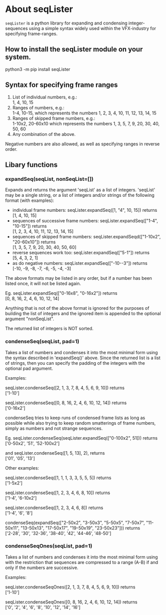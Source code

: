 # About seqLister

`seqLister` is a python library for expanding and condensing
integer-sequences using a simple syntax widely used within
the VFX-industry for specifying frame-ranges.

## How to install the seqLister module on your system.

python3 -m pip install seqLister

## Syntax for specifying frame ranges

1.  List of individual numbers, e.g.:  
    1, 4, 10, 15
2.  Ranges of numbers, e.g.:  
    1-4, 10-15, which represents the numbers 1, 2, 3, 4, 10, 11, 12, 13, 14, 15
3.  Ranges of skipped frame numbers, e.g.:  
    1-10x2, 20-60x10 which represents the numbers 1, 3, 5, 7, 9, 20, 30, 40, 50, 60
4.  Any combination of the above.

Negative numbers are also allowed, as well as specifying ranges in reverse order.

## Libary functions

### expandSeq(seqList, nonSeqList=[])

Expands and returns the argument 'seqList' as a list of integers.
'seqList' may be a single string,
or a list of integers and/or
strings of the following format (with examples):

-   individual frame numbers: seqLister.expandSeq([1, "4", 10, 15]) returns  
    [1, 4, 10, 15]
-   sequences of successive frame numbers: seqLister.expandSeq(["1-4", "10-15"]) returns  
    [1, 2, 3, 4, 10, 11, 12, 13, 14, 15]
-   sequences of skipped frame numbers: seqLister.expandSeqd(["1-10x2", "20-60x10"]) returns  
    [1, 3, 5, 7, 9, 20, 30, 40, 50, 60]
-   reverse sequences work too: seqLister.expandSeq(["5-1"]) returns  
    [5, 4, 3, 2, 1]
-   as do negative numbers: seqLister.expandSeq(["-10--3"]) returns  
    [-10, -9, -8, -7, -6, -5, -4, -3]

The above formats may be listed in any order, but if a number has
been listed once, it will not be listed again.

Eg. seqLister.expandSeq(["0-16x8", "0-16x2"]) returns  
[0, 8, 16, 2, 4, 6, 10, 12, 14]

Anything that is not of the above format is ignored for
the purposes of building the list of integers and the ignored
item is appended to the optional argument "nonSeqList".

The returned list of integers is NOT sorted.

### condenseSeq(seqList, pad=1)

Takes a list of numbers and condenses it into the most minimal
form using the syntax described in 'expandSeq()' above. Since the returned 
list is a list of strings, then you can specify the padding of the integers with
the optional pad argument.

Examples:  

seqLister.condenseSeq([2, 1, 3, 7, 8, 4, 5, 6, 9, 10]) returns   
['1-10']

seqLister.condenseSeq([0, 8, 16, 2, 4, 6, 10, 12, 14]) returns   
['0-16x2']

condenseSeq tries to keep runs of condensed frame lists as
long as possible while also trying to keep random smatterings
of frame numbers, simply as numbers and not strange sequences.

Eg. seqLister.condenseSeq(seqLister.expandSeq(["0-100x2", 51])) returns   
['0-50x2', '51', '52-100x2']

and seqLister.condenseSeq([1, 5, 13], 2), returns  
['01', '05', '13']

Other examples:

seqLister.condenseSeq([1, 1, 1, 3, 3, 5, 5, 5]) returns  
['1-5x2']

seqLister.condenseSeq([1, 2, 3, 4, 6, 8, 10]) returns  
['1-4', '6-10x2']

seqLister.condenseSeq([1, 2, 3, 4, 6, 8]) returns  
['1-4', '6', '8']

condenseSeq(expandSeq(["2-50x2", "3-50x3", "5-50x5", "7-50x7", "11-50x11", "13-50x13", "17-50x17", "19-50x19", "23-50x23"])) returns  
['2-28', '30', '32-36', '38-40', '42', '44-46', '48-50']

### condenseSeqOnes(seqList, pad=1)

Takes a list of numbers and condenses it into the most minimal
form using with the restriction that sequences are compressed
to a range (A-B) if and only if the numbers are successive.

Examples:

seqLister.condenseSeqOnes([2, 1, 3, 7, 8, 4, 5, 6, 9, 10]) returns   
['1-10']

seqLister.condenseSeqOnes([0, 8, 16, 2, 4, 6, 10, 12, 14]) returns   
['0', '2', '4', '6', '8', '10', '12', '14', '16']

